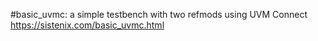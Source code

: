 #basic_uvmc: a simple testbench with two refmods using UVM Connect
https://sistenix.com/basic_uvmc.html
